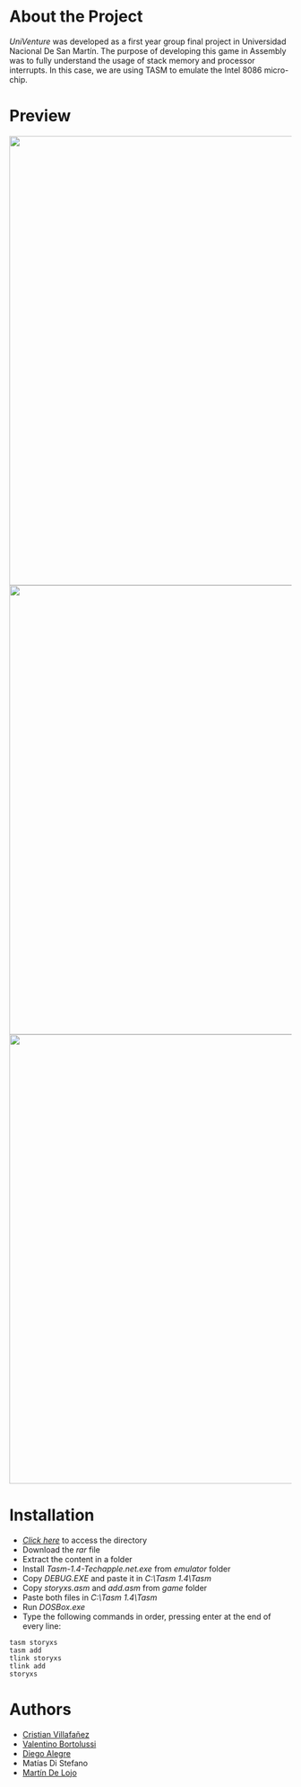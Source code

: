 # About the Project

*UniVenture* was developed as a first year group final project in Universidad Nacional De San Martín.
The purpose of developing this game in Assembly was to fully understand the usage of stack memory and processor interrupts.
In this case, we are using TASM to emulate the Intel 8086 micro-chip.

# Preview

<img src="https://i.postimg.cc/3Jv0YZnX/1.png" width="800" />
<img src="https://i.postimg.cc/K8hkzgHd/2.png" width="800" />
<img src="https://i.postimg.cc/g2yw629r/3.png" width="800" />

# Installation

- [*Click here*](https://drive.google.com/file/d/1x6kMkZ87AYE8qTNe7m3SXRMuJPv6f3QS/view?usp=sharing) to access the directory
- Download the *rar* file
- Extract the content in a folder
- Install *Tasm-1.4-Techapple.net.exe* from *emulator* folder
- Copy *DEBUG.EXE* and paste it in *C:\Tasm 1.4\Tasm*
- Copy *storyxs.asm* and *add.asm* from *game* folder
- Paste both files in *C:\Tasm 1.4\Tasm*
- Run *DOSBox.exe*
- Type the following commands in order, pressing enter at the end of every line:
```
tasm storyxs
tasm add
tlink storyxs
tlink add
storyxs
```

# Authors

- [Cristian Villafañez](https://github.com/KZvilla)
- [Valentino Bortolussi](https://github.com/Valentino-afk)
- [Diego Alegre](https://github.com/PipoJR10)
- Matías Di Stefano
- [Martín De Lojo](https://www.github.com/martinmdl)
